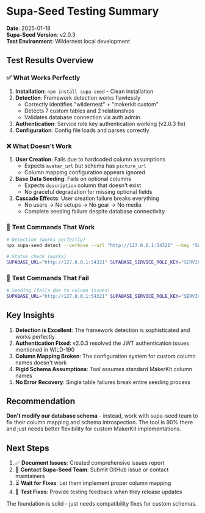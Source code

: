 # Supa-Seed Testing Summary

**Date**: 2025-01-18  
**Supa-Seed Version**: v2.0.3  
**Test Environment**: Wildernest local development  

## Test Results Overview

### ✅ **What Works Perfectly**
1. **Installation**: `npm install supa-seed` - Clean installation
2. **Detection**: Framework detection works flawlessly
   - Correctly identifies "wildernest" + "makerkit custom"
   - Detects 7 custom tables and 2 relationships
   - Validates database connection via auth.admin
3. **Authentication**: Service role key authentication working (v2.0.3 fix)
4. **Configuration**: Config file loads and parses correctly

### ❌ **What Doesn't Work**
1. **User Creation**: Fails due to hardcoded column assumptions
   - Expects `avatar_url` but schema has `picture_url`
   - Column mapping configuration appears ignored
2. **Base Data Seeding**: Fails on optional columns
   - Expects `description` column that doesn't exist
   - No graceful degradation for missing optional fields
3. **Cascade Effects**: User creation failure breaks everything
   - No users → No setups → No gear → No media
   - Complete seeding failure despite database connectivity

### 🔧 **Test Commands That Work**
```bash
# Detection (works perfectly)
npx supa-seed detect --verbose --url "http://127.0.0.1:54321" --key "SERVICE_ROLE_KEY"

# Status check (works)
SUPABASE_URL="http://127.0.0.1:54321" SUPABASE_SERVICE_ROLE_KEY="SERVICE_ROLE_KEY" npx supa-seed status
```

### 🚨 **Test Commands That Fail**
```bash
# Seeding (fails due to column issues)
SUPABASE_URL="http://127.0.0.1:54321" SUPABASE_SERVICE_ROLE_KEY="SERVICE_ROLE_KEY" npx supa-seed seed --env local --users 3
```

## Key Insights

1. **Detection is Excellent**: The framework detection is sophisticated and works perfectly
2. **Authentication Fixed**: v2.0.3 resolved the JWT authentication issues mentioned in WILD-190
3. **Column Mapping Broken**: The configuration system for custom column names doesn't work
4. **Rigid Schema Assumptions**: Tool assumes standard MakerKit column names
5. **No Error Recovery**: Single table failures break entire seeding process

## Recommendation

**Don't modify our database schema** - instead, work with supa-seed team to fix their column mapping and schema introspection. The tool is 90% there and just needs better flexibility for custom MakerKit implementations.

## Next Steps

1. ✅ **Document Issues**: Created comprehensive issues report
2. 🔄 **Contact Supa-Seed Team**: Submit GitHub issue or contact maintainers
3. ⏳ **Wait for Fixes**: Let them implement proper column mapping
4. 🧪 **Test Fixes**: Provide testing feedback when they release updates

The foundation is solid - just needs compatibility fixes for custom schemas. 